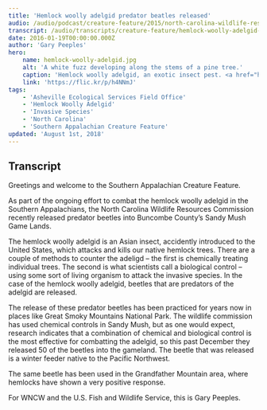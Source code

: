 ```yaml
---
title: 'Hemlock woolly adelgid predator beatles released'
audio: /audio/podcast/creature-feature/2015/north-carolina-wildlife-resources-council-hemlock-woolly-adelgid-predator-beetles.mp3
transcript: /audio/transcripts/creature-feature/hemlock-woolly-adelgid-control-in-sandy-mush.pdf
date: 2016-01-19T00:00:00.000Z
author: 'Gary Peeples'
hero:
    name: hemlock-woolly-adelgid.jpg
    alt: 'A white fuzz developing along the stems of a pine tree.'
    caption: 'Hemlock woolly adelgid, an exotic insect pest. <a href="https://flic.kr/p/h4NNmJ">Photo</a> by Nicholas A. Tonelli, CC BY 2.0.'
    link: 'https://flic.kr/p/h4NNmJ'
tags:
    - 'Asheville Ecological Services Field Office'
    - 'Hemlock Woolly Adelgid'
    - 'Invasive Species'
    - 'North Carolina'
    - 'Southern Appalachian Creature Feature'
updated: 'August 1st, 2018'
---
```


## Transcript

Greetings and welcome to the Southern Appalachian Creature Feature.

As part of the ongoing effort to combat the hemlock woolly adelgid in the Southern Appalachians, the North Carolina Wildlife Resources Commission recently released predator beetles into Buncombe County’s Sandy Mush Game Lands.

The hemlock woolly adelgid is an Asian insect, accidently introduced to the United States, which attacks and kills our native hemlock trees. There are a couple of methods to counter the adeligd – the first is chemically treating individual trees. The second is what scientists call a biological control – using some sort of living organism to attack the invasive species. In the case of the hemlock woolly adelgid, beetles that are predators of the adelgid are released.

The release of these predator beetles has been practiced for years now in places like Great Smoky Mountains National Park. The wildlife commission has used chemical controls in Sandy Mush, but as one would expect, research indicates that a combination of chemical and biological control is the most effective for combatting the adelgid, so this past December they released 50 of the beetles into the gameland. The beetle that was released is a winter feeder native to the Pacific Northwest.

The same beetle has been used in the Grandfather Mountain area, where hemlocks have shown a very positive response.

For WNCW and the U.S. Fish and Wildlife Service, this is Gary Peeples.